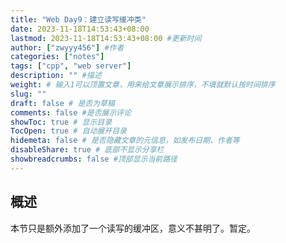 ```yaml
---
title: "Web Day9：建立读写缓冲类"
date: 2023-11-18T14:53:43+08:00
lastmod: 2023-11-18T14:53:43+08:00 #更新时间
author: ["zwyyy456"] #作者
categories: ["notes"]
tags: ["cpp", "web server"]
description: "" #描述
weight: # 输入1可以顶置文章，用来给文章展示排序，不填就默认按时间排序
slug: ""
draft: false # 是否为草稿
comments: false #是否展示评论
showToc: true # 显示目录
TocOpen: true # 自动展开目录
hidemeta: false # 是否隐藏文章的元信息，如发布日期、作者等
disableShare: true # 底部不显示分享栏
showbreadcrumbs: false #顶部显示当前路径
---
```

## 概述

本节只是额外添加了一个读写的缓冲区，意义不甚明了。暂定。



